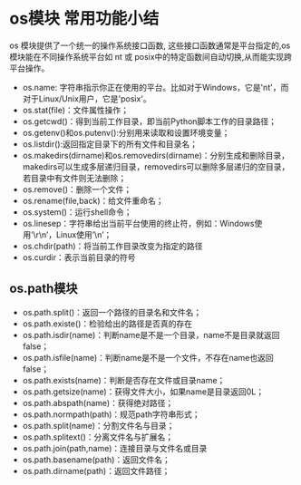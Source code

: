 # os模块 常用功能小结

os 模块提供了一个统一的操作系统接口函数, 这些接口函数通常是平台指定的,os 模块能在不同操作系统平台如 nt 或 posix中的特定函数间自动切换,从而能实现跨平台操作。

- os.name: 字符串指示你正在使用的平台。比如对于Windows，它是'nt'，而对于Linux/Unix用户，它是'posix'。
- os.stat(file)：文件属性操作；
- os.getcwd()：得到当前工作目录，即当前Python脚本工作的目录路径；
- os.getenv()和os.putenv():分别用来读取和设置环境变量；
- os.listdir():返回指定目录下的所有文件和目录名；
- os.makedirs(dirname)和os.removedirs(dirname)：分别生成和删除目录，makedirs可以生成多层递归目录，removedirs可以删除多层递归的空目录，若目录中有文件则无法删除；
- os.remove()：删除一个文件；
- os.rename(file,back)：给文件重命名；
- os.system()：运行shell命令；
- os.linesep：字符串给出当前平台使用的终止符，例如：Windows使用’\r\n’，Linux使用’\n’；
- os.chdir(path)：将当前工作目录改变为指定的路径
- os.curdir：表示当前目录的符号


## os.path模块

- os.path.split()：返回一个路径的目录名和文件名；
- os.path.existe()：检验给出的路径是否真的存在
- os.path.isdir(name)：判断name是不是一个目录，name不是目录就返回false；
- os.path.isfile(name)：判断name是不是一个文件，不存在name也返回false；
- os.path.exists(name)：判断是否存在文件或目录name；
- os.path.getsize(name)：获得文件大小，如果name是目录返回0L；
- os.path.abspath(name)：获得绝对路径；
- os.path.normpath(path)：规范path字符串形式；
- os.path.split(name)：分割文件名与目录；
- os.path.splitext()：分离文件名与扩展名；
- os.path.join(path,name)：连接目录与文件名或目录
- os.path.basename(path)：返回文件名；
- os.path.dirname(path)：返回文件路径；
